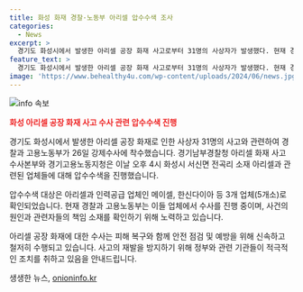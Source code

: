 ```yaml
---
title: 화성 화재 경찰·노동부 아리셀 압수수색 조사
categories:
  - News
excerpt: >
  경기도 화성시에서 발생한 아리셀 공장 화재 사고로부터 31명의 사상자가 발생했다. 현재 경찰과 고용노동부가 강제수사에 착수했으며, 이에 따라 아리셀과 인력공급 업체인 메이셀, 한신다이아 등 3개 업체에 대한 압수수색이 이뤄지고 있다. (150자)
feature_text: >
  경기도 화성시에서 발생한 아리셀 공장 화재 사고로부터 31명의 사상자가 발생했다. 현재 경찰과 고용노동부가 강제수사에 착수했으며, 이에 따라 아리셀과 인력공급 업체인 메이셀, 한신다이아 등 3개 업체에 대한 압수수색이 이뤄지고 있다. (150자)
image: 'https://www.behealthy4u.com/wp-content/uploads/2024/06/news.jpg'
---
```


<p><img src="https://www.behealthy4u.com/wp-content/uploads/2024/06/news.jpg" alt="info 속보" /></p>

<p><b><span style="color: #ee2323;">화성 아리셀 공장 화재 사고 수사 관련 압수수색 진행</span></b></p>

<p>경기도 화성시에서 발생한 아리셀 공장 화재로 인한 사상자 31명의 사고와 관련하여 경찰과 고용노동부가 26일 강제수사에 착수했습니다. 경기남부경찰청 아리셀 화재 사고 수사본부와 경기고용노동지청은 이날 오후 4시 화성시 서신면 전곡리 소재 아리셀과 관련된 업체들에 대해 압수수색을 진행했습니다.</p>

<p>압수수색 대상은 아리셀과 인력공급 업체인 메이셀, 한신다이아 등 3개 업체(5개소)로 확인되었습니다. 현재 경찰과 고용노동부는 이들 업체에서 수사를 진행 중이며, 사건의 원인과 관련자들의 책임 소재를 확인하기 위해 노력하고 있습니다.</p>

<p>아리셀 공장 화재에 대한 수사는 피해 복구와 함께 안전 점검 및 예방을 위해 신속하고 철저히 수행되고 있습니다. 사고의 재발을 방지하기 위해 정부와 관련 기관들이 적극적인 조치를 취하고 있음을 안내드립니다.</p>
생생한 뉴스, <a href="https://onioninfo.kr" rel="dofollow">onioninfo.kr</a>


